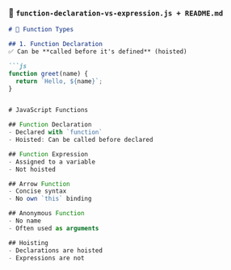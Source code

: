 
### 🔹 `function-declaration-vs-expression.js + README.md`
```md
# 📘 Function Types

## 1. Function Declaration
✅ Can be **called before it's defined** (hoisted)

```js
function greet(name) {
  return `Hello, ${name}`;
}


# JavaScript Functions

## Function Declaration
- Declared with `function`
- Hoisted: Can be called before declared

## Function Expression
- Assigned to a variable
- Not hoisted

## Arrow Function
- Concise syntax
- No own `this` binding

## Anonymous Function
- No name
- Often used as arguments

## Hoisting
- Declarations are hoisted
- Expressions are not